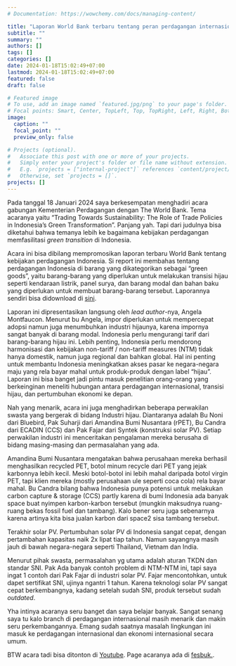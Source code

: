 ```yaml
---
# Documentation: https://wowchemy.com/docs/managing-content/

title: "Laporan World Bank terbaru tentang peran perdagangan internasional dan transisi hijau di Indonesia"
subtitle: ""
summary: ""
authors: [] 
tags: []
categories: []
date: 2024-01-18T15:02:49+07:00
lastmod: 2024-01-18T15:02:49+07:00
featured: false
draft: false

# Featured image
# To use, add an image named `featured.jpg/png` to your page's folder.
# Focal points: Smart, Center, TopLeft, Top, TopRight, Left, Right, BottomLeft, Bottom, BottomRight.
image:
  caption: ""
  focal_point: ""
  preview_only: false

# Projects (optional).
#   Associate this post with one or more of your projects.
#   Simply enter your project's folder or file name without extension.
#   E.g. `projects = ["internal-project"]` references `content/project/deep-learning/index.md`.
#   Otherwise, set `projects = []`.
projects: []
---
```


Pada tanggal 18 Januari 2024 saya berkesempatan menghadiri acara gabungan Kementerian Perdagangan dengan The World Bank. Tema acaranya yaitu “Trading Towards Sustainability: The Role of Trade Policies in Indonesia’s Green Transformation”. Panjang yah. Tapi dari judulnya bisa diketahui bahwa temanya lebih ke bagaimana kebijakan perdagangan memfasilitasi _green transition_ di Indonesia.

Acara ini bisa dibilang mempromosikan laporan terbaru World Bank tentang kebijakan perdagangan Indonesia. Si report ini membahas tentang perdagangan Indonesia di barang yang dikategorikan sebagai “green goods”, yaitu barang-barang yang diperlukan untuk melakukan transisi hijau seperti kendaraan listrik, panel surya, dan barang modal dan bahan baku yang diperlukan untuk membuat barang-barang tersebut. Laporannya sendiri bisa didownload di [sini](https://www.worldbank.org/en/country/indonesia/publication/green-trade).

Laporan ini dipresentasikan langsung oleh _lead author_-nya, Angela Montfaucon. Menurut bu Angela, impor diperlukan untuk mempercepat adopsi namun juga menumbuhkan industri hijaunya, karena impornya sangat banyak di barang modal. Indonesia perlu mengurangi tarif dari barang-barang hijau ini. Lebih penting, Indonesia perlu mendorong harmonisasi dan  kebijakan non-tariff / non-tariff measures (NTM) tidak hanya domestik, namun juga regional dan bahkan global. Hal ini penting untuk membantu Indonesia meningkatkan akses pasar ke negara-negara maju yang rela bayar mahal untuk produk-produk dengan label “hijau”.
Laporan ini bisa banget jadi pintu masuk penelitian orang-orang yang berkeinginan meneliti hubungan antara perdagangan internasional, transisi hijau, dan pertumbuhan ekonomi ke depan.

Nah yang menarik, acara ini juga menghadirkan beberapa perwakilan swasta yang bergerak di bidang Industri hijau. Diantaranya adalah Bu Noni dari Bluebird, Pak Suharji dari Amandina Bumi Nusantara (rPET), Bu Candra dari ECADIN (CCS) dan Pak Fajar dari Syntek (konstruksi solar PV). Setiap perwakilan industri ini menceritakan pengalaman mereka berusaha di bidang masing-masing dan permasalahan yang ada.

Amandina Bumi Nusantara mengatakan bahwa perusahaan mereka berhasil menghasilkan recycled PET, botol minum recycle dari PET yang jejak karbonnya lebih kecil. Meski botol-botol ini lebih mahal daripada botol virgin PET, tapi klien mereka (mostly perusahaan ule seperti coca cola) rela bayar mahal.
Bu Candra bilang bahwa Indonesia punya potensi untuk melakukan carbon capture & storage (CCS) partly karena di bumi Indonesia ada banyak space buat nyimpen karbon-karbon tersebut (mungkin maksudnya ruang-ruang bekas fossil fuel dan tambang). Kalo bener seru juga sebenarnya karena artinya kita bisa jualan karbon dari space2 sisa tambang tersebut.

Terakhir solar PV. Pertumbuhan solar PV di Indonesia sangat cepat, dengan pertambahan kapasitas naik 2x lipat tiap tahun. Namun sayangnya masih jauh di bawah negara-negara seperti Thailand, Vietnam dan India.

Menurut pihak swasta, permasalahan yg utama adalah aturan TKDN dan standar SNI. Pak Ada banyak contoh problem di NTM-NTM ini, tapi saya ingat 1 contoh dari Pak Fajar di industri solar PV. Fajar mencontohkan, untuk dapet sertifikat SNI, ujinya ngantri 1 tahun. Karena teknologi solar PV sangat cepat berkembangnya, kadang setelah sudah SNI, produk tersebut sudah _outdated_. 

Yha intinya acaranya seru banget dan saya belajar banyak. Sangat senang saya tu kalo branch di perdagangan internasional masih menarik dan makin seru perkembangannya. Emang sudah saatnya masalah lingkungan ini masuk ke perdagangan internasional dan ekonomi internasional secara umum.

BTW acara tadi bisa ditonton di [Youtube](https://bit.ly/m/trading-towards-sustainability). Page acaranya ada di [fesbuk.](https://www.facebook.com/events/s/peluncuran-laporan-the-role-of/285033014558527/?mibextid=9l3rBW).

